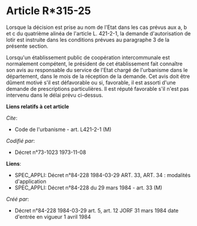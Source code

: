 # Article R*315-25

Lorsque la décision est prise au nom de l'Etat dans les cas prévus aux a, b et c du quatrième alinéa de l'article L. 421-2-1,
la demande d'autorisation de lotir est instruite dans les conditions prévues au paragraphe 3 de la présente section.

Lorsqu'un établissement public de coopération intercommunale est normalement compétent, le président de cet établissement
fait connaître son avis au responsable du service de l'Etat chargé de l'urbanisme dans le département, dans le mois de la
réception de la demande. Cet avis doit être dûment motivé s'il est défavorable ou si, favorable, il est assorti d'une demande
de prescriptions particulières. Il est réputé favorable s'il n'est pas intervenu dans le délai prévu ci-dessus.

**Liens relatifs à cet article**

_Cite_:

  - Code de l'urbanisme - art. L421-2-1 (M)

_Codifié par_:

  - Décret n°73-1023 1973-11-08

**Liens**:

  - SPEC_APPLI: Décret n°84-228 1984-03-29 ART. 33, ART. 34 : modalités d'application
  - SPEC_APPLI: Décret n°84-228 du 29 mars 1984 - art. 33 (M)

_Créé par_:

  - Décret n°84-228 1984-03-29 art. 5, art. 12 JORF 31 mars 1984 date d'entrée en vigueur 1 avril 1984
